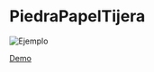 # PiedraPapelTijera
![Ejemplo](https://i.imgur.com/v3nfRUX.gif)

[Demo](piedrapapeltijera.netlify.com)
